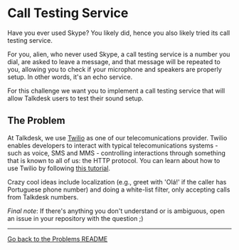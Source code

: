 # Call Testing Service

Have you ever used Skype? You likely did, hence you also likely tried its call testing service.

For you, alien, who never used Skype, a call testing service is a number you dial, are asked to leave a message, and that message will be repeated to you, allowing you to check if your microphone and speakers are properly setup. In other words, it's an echo service.

For this challenge we want you to implement a call testing service that will allow Talkdesk users to test their sound setup.

## The Problem

At Talkdesk, we use [Twilio](http://twilio.com) as one of our telecomunications provider. Twilio enables developers to interact with typical telecomunications systems - such as voice, SMS and MMS - controlling interactions through something that is known to all of us: the HTTP protocol. You can learn about how to use Twilio by following [this tutorial](https://www.twilio.com/docs/quickstart/ruby/twiml).

Crazy cool ideas include localization (e.g., greet with 'Olá!' if the caller has Portuguese phone number) and doing a white-list filter, only accepting calls from Talkdesk numbers.

*Final note*: If there's anything you don't understand or is ambiguous, open an issue in your repository with the question ;) 

---

[Go back to the Problems README](README.md)
